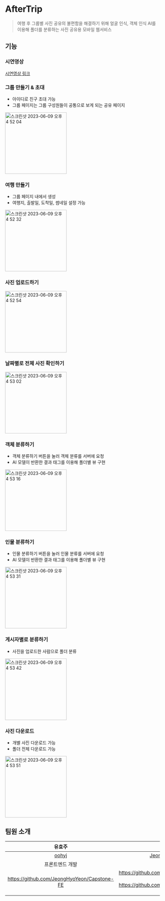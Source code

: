 # AfterTrip
> 여행 후 그룹별 사진 공유의 불편함을 해결하기 위해 얼굴 인식, 객체 인식 AI를 이용해 폴더를 분류하는 사진 공유용 모바일 웹서비스

## 기능
### 시연영상
[시연영상 링크](https://youtu.be/cbFtGsFWJLc)

### 그룹 만들기 & 초대
- 아이디로 친구 초대 가능
- 그룹 페이지는 그룹 구성원들이 공통으로 보게 되는 공유 페이지

<img height="200" alt="스크린샷 2023-06-09 오후 4 52 04" src="https://github.com/JeongHyoYeon/Capstone-BE/assets/86969518/3672a5d8-deee-4599-97ea-8923bba083d0">

### 여행 만들기
- 그룹 페이지 내에서 생성
- 여행지, 출발일, 도착일, 썸네일 설정 가능

<img height="200" alt="스크린샷 2023-06-09 오후 4 52 32" src="https://github.com/JeongHyoYeon/Capstone-BE/assets/86969518/6ec1b69c-e66a-4aaa-8ed6-64a771787bd8">

### 사진 업로드하기
<img height="200" alt="스크린샷 2023-06-09 오후 4 52 54" src="https://github.com/JeongHyoYeon/Capstone-BE/assets/86969518/bfa56bb0-545d-47db-8af0-71c395f7351d">

### 날짜별로 전체 사진 확인하기
<img height="200" alt="스크린샷 2023-06-09 오후 4 53 02" src="https://github.com/JeongHyoYeon/Capstone-BE/assets/86969518/6c2dda00-bd80-45f4-b0e2-6dc7a9d130c4">

### 객체 분류하기
- 객체 분류하기 버튼을 눌러 객체 분류를 서버에 요청
- AI 모델이 반환한 결과 태그를 이용해 폴더별 뷰 구현

<img height="200" alt="스크린샷 2023-06-09 오후 4 53 16" src="https://github.com/JeongHyoYeon/Capstone-BE/assets/86969518/29f6d338-2b4a-44ee-a255-6ca173d7b9c3">

### 인물 분류하기
- 인물 분류하기 버튼을 눌러 인물 분류를 서버에 요청
- AI 모델이 반환한 결과 태그를 이용해 폴더별 뷰 구현

<img height="200" alt="스크린샷 2023-06-09 오후 4 53 31" src="https://github.com/JeongHyoYeon/Capstone-BE/assets/86969518/807a8253-4482-49e5-9278-2223d28aafca">

### 게시자별로 분류하기
- 사진을 업로드한 사람으로 폴더 분류

<img height="200" alt="스크린샷 2023-06-09 오후 4 53 42" src="https://github.com/JeongHyoYeon/Capstone-BE/assets/86969518/ad26bd7f-4e1d-4e24-97e0-5659fff3f5d3">

### 사진 다운로드
- 개별 사진 다운로드 가능
- 폴더 전체 다운로드 가능

<img height="200" alt="스크린샷 2023-06-09 오후 4 53 51" src="https://github.com/JeongHyoYeon/Capstone-BE/assets/86969518/1f83d809-daea-4011-b959-75ef3a91cd7d">

## 팀원 소개

|                유효주                |                                               이정현                                               |                             임연우                              |
|:---------------------------------:|:-----------------------------------------------------------------------------------------------:|:------------------------------------------------------------:|
| [oohyj](https://github.com/oohyj) |                      [Jeong-Hyeon-Lee](https://github.com/Jeong-Hyeon-Lee)                      |        [Lim-YeonWoo](https://github.com/Lim-YeonWoo)         |
|             프론트엔드 개발              |                                             백엔드 개발                                              |                            AI 개발                             |
|https://github.com/JeongHyoYeon/Capstone-FE| https://github.com/JeongHyoYeon/Capstone-BE  https://github.com/JeongHyoYeon/Capstone-AI-deploy | https://github.com/JeongHyoYeon/Capstone-CV-FaceRecognition https://github.com/JeongHyoYeon/Capstone-CV-YOLOv5 |